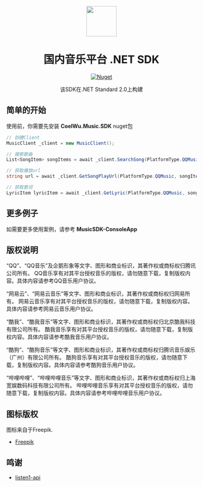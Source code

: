 <p align="center">
    <img src="https://i.loli.net/2021/02/09/R56uAvenEaFthbO.png" align="center" height="80"/>
</p>

<div align="center">

# 国内音乐平台 .NET SDK

[![Nuget](https://img.shields.io/nuget/v/CoelWu.Music.SDK)](https://www.nuget.org/packages/CoelWu.Music.SDK/)

该SDK在.NET Standard 2.0上构建

</div>

## 简单的开始

使用前，你需要先安装 **CoelWu.Music.SDK** nuget包

```csharp
// 创建Client
MusicClient _client = new MusicClient();

// 搜索歌曲
List<SongItem> songItems = await _client.SearchSong(PlatformType.QQMusic, "星晨大海");

// 获取播放url
string url = await _client.GetSongPlayUrl(PlatformType.QQMusic, songItems[0]);

// 获取歌词
LyricItem lyricItem = await _client.GetLyric(PlatformType.QQMusic, songItems[0]);
```

## 更多例子

如需要更多使用案例，请参考 **MusicSDK-ConsoleApp**

## 版权说明

“QQ”、“QQ音乐”及企鹅形象等文字、图形和商业标识，其著作权或商标权归腾讯公司所有。
QQ音乐享有对其平台授权音乐的版权，请勿随意下载，复制版权内容。具体内容请参考QQ音乐用户协议。

“网易云”、“网易云音乐”等文字、图形和商业标识，其著作权或商标权归网易所有。
网易云音乐享有对其平台授权音乐的版权，请勿随意下载，复制版权内容。具体内容请参考网易云音乐用户协议。

“酷我”、“酷我音乐”等文字、图形和商业标识，其著作权或商标权归北京酷我科技有限公司所有。
酷我音乐享有对其平台授权音乐的版权，请勿随意下载，复制版权内容。具体内容请参考酷我音乐用户协议。

“酷狗”、“酷狗音乐”等文字、图形和商业标识，其著作权或商标权归腾讯音乐娱乐（广州）有限公司所有。
酷狗音乐享有对其平台授权音乐的版权，请勿随意下载，复制版权内容。具体内容请参考酷狗音乐用户协议。

“哔哩哔哩”、“哔哩哔哩音乐”等文字、图形和商业标识，其著作权或商标权归上海宽娱数码科技有限公司所有。
哔哩哔哩音乐享有对其平台授权音乐的版权，请勿随意下载，复制版权内容。具体内容请参考哔哩哔哩音乐用户协议。

## 图标版权

图标来自于Freepik.

- [Freepik](https://www.freepik.com)

## 鸣谢

- [listen1-api](https://github.com/listen1/listen1-api)
